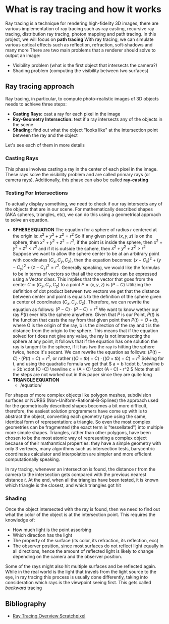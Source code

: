 # What is ray tracing and how it works

Ray tracing is a technique for rendering high-fidelity 3D images, there are various implementation of ray tracing such as ray casting, recursive ray tracing, distribution ray tracing, photon mapping and path tracing.
In this project, we will focus on **path tracing**
With ray tracing, we can simulate various optical effects such as reflection, refraction, soft-shadows and many more
There are two main problems that a renderer should solve to output an image:

- Visibility problem (what is the first object that intersects the camera?)
- Shading problem (computing the visibility between two surfaces)

## Ray tracing approach

Ray tracing, in particular, to compute photo-realistic images of 3D objects needs to achieve three steps:

- **Casting Rays:** cast a ray for each pixel in the image
- **Ray-Geometry Intersection:** test if a ray intersects any of the objects in the scene
- **Shading:** find out what the object "looks like" at the intersection point between the ray and the object

Let's see each of them in more details

### Casting Rays

This phase involves casting a ray in the center of each pixel in the image.
These rays solve the visibility problem and are called primary rays (or camera rays). Additionally, this phase can also be called **ray-casting**

### Testing For Intersections

To actually display something, we need to check if our ray intersects any of the objects that are in our scene.
For mathematically described shapes (AKA spheres, triangles, etc), we can do this using a geometrical approach to solve an equation.

- **SPHERE EQUATION**
  The equation for a sphere of radius *r* centered at the origin is: $x^2 + y^2 + z^2 = r^2$
  So if any given point $(x,y,z)$ is on the sphere, then $x^2 + y^2 + z^2 = r^2$, if the point is inside the sphere, then $x^2 + y^2 + z^2 < r^2$ and if it is outside the sphere, then $x^2 + y^2 + z^2 > r^2$
  Suppose we want to allow the sphere center to be at an arbitrary point with coordinates $(C_x, C_y, C_z)$, then the equation becomes: $(x-C_x)^2 + (y-C_y)^2 + (z-C_z)^2 = r^2$.
  Generally speaking, we would like the formulas to be in terms of vectors so that all the coordinates can be expressed using a Vector class.
  This implies that the vector that goes from the center $C = (C_x, C_y, C_z)$ to a point $P = (x,y,z)$ is $(P - C)$
  Utilizing the definition of dot product between two vectors we get that the distance between center and point is equals to the definition of the sphere given a center of coordinates  $(C_x, C_y, C_z)$. Therefore, we can rewrite the equation as follows: $(P - C) \cdot (P - C) = r^2$
  We want to know wether our ray $P(t)$ ever hits the sphere anywhere.
  Given that $P$ is our Point, $P(t)$ is the function that casts the ray from that given point then 
  $P(t) = O + t b$, where O is the origin of the ray, b is the direction of the ray and t is the distance from the origin to the sphere. This means that if the equation solved for t does not give any value, the ray is not intersecting the sphere at any point, it follows that if the equation has one solution the ray is tangent to the sphere, if it has two the ray is hitting the sphere twice, hence it's secant.
  We can rewrite the equation as follows: $(P(t) - C) \cdot (P(t) - C) = r^2$, or rather
  $((O + tb) - C) \cdot ((O + tb) - C) = r^2$
  Solving for t, and using the quadratic formula we get that 
  $ a = b \cdot b, \newline
  b = 2b \cdot (O -C) \newline
  c = (A - C) \cdot (A - C) - r^2
  $
  Note that all the steps are not worked out in this paper since they are quite long
- **TRIANGLE EQUATION**
  - /equation/

For shapes of more complex objects like polygon meshes, subdivision surfaces or NURBS (Non-Uniform-Rational-B-Splines) the approach used for the geometrically described shapes becomes a bit more difficult, therefore, the easiest solution programmers have come up with is to abstract the object, converting each geometry type using the same, identical form of representation: a triangle. So even the most complex geometries can be fragmented (the exact term is "tessellated") into multiple more simple shapes.
Triangles, rather than other polygons, have been chosen to be the most atomic way of representing a complex object because of their mathamtical properties: they have a simple geometry with only 3 vertexes, many algorithms such as intersection tests, barycentric coordinates calculator and interpolation are simpler and more efficient computationally speaking. <br>

In ray tracing, whenever an intersection is found, the distance *t* from the camera to the intersection gets compared with the previous nearest distance *t*. At the end, when all the triangles have been tested, it is known which triangle is the closest, and which triangles got hit

### Shading

Once the object intersected with the ray is found, then we need to find out what the color of the object is at the intersection point. This requires the knowledge of:

- How much light is the point assorbing
- Which direction has the light 
- The property of the surface (its color, its refraction, its reflection, ecc)
- The observer position, since most surfaces do not reflect light equally in all directions, hence the amount of reflected light is likely to change depending on the camera and the observer position.

Some of the rays might also hit multiple surfaces and be reflected again.
While in the real world is the light that travels from the light source to the eye, in ray tracing this process is usually done differently, taking into consideration which rays is the viewpoint seeing first. This gets called *backward* tracing

## Bibliography

- [Ray Tracing Overview Scratchpixel](https://www.scratchapixel.com/lessons/3d-basic-rendering/ray-tracing-overview/ray-tracing-rendering-technique-overview.html)
